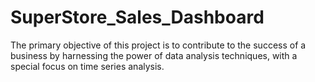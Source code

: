 # SuperStore_Sales_Dashboard
The primary objective of this project is to contribute to the success of a business by harnessing the power of data analysis techniques, with a special focus on time series analysis. 
